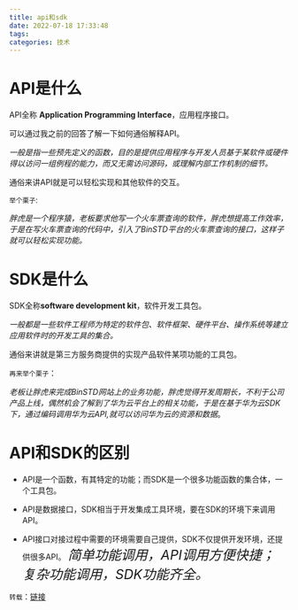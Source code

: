 ```yaml
---
title: api和sdk
date: 2022-07-18 17:33:48
tags:
categories: 技术
---
```

# API是什么

API全称 **Application Programming Interface**，应用程序接口。

可以通过我之前的回答了解一下如何通俗解释API。

*一般是指一些预先定义的函数，目的是提供应用程序与开发人员基于某软件或硬件得以访问一组例程的能力，而又无需访问源码，或理解内部工作机制的细节。*

通俗来讲API就是可以轻松实现和其他软件的交互。

`举个栗子`:

*胖虎是一个程序猿，老板要求他写一个火车票查询的软件，胖虎想提高工作效率，于是在写火车票查询的代码中，引入了BinSTD平台的火车票查询的接口，这样子就可以轻松实现功能。*

# SDK是什么

SDK全称**software development kit**，软件开发工具包。

*一般都是一些软件工程师为特定的软件包、软件框架、硬件平台、操作系统等建立应用软件时的开发工具的集合。*

通俗来讲就是第三方服务商提供的实现产品软件某项功能的工具包。

`再来举个栗子`：

*老板让胖虎来完成BinSTD网站上的业务功能，胖虎觉得开发周期长，不利于公司产品上线，偶然机会了解到了华为云平台上的相关功能，于是在基于华为云SDK下，通过编码调用华为云API,就可以访问华为云的资源和数据*。

# API和SDK的区别

- API是一个函数，有其特定的功能；而SDK是一个很多功能函数的集合体，一个工具包。
  
- API是数据接口，SDK相当于开发集成工具环境，要在SDK的环境下来调用API。
  
- API接口对接过程中需要的环境需要自己提供，SDK不仅提供开发环境，还提供很多API。
<font size=5>*简单功能调用，API调用方便快捷；复杂功能调用，SDK功能齐全。*</font>

`转载`：[链接](https://www.zhihu.com/question/21691705)